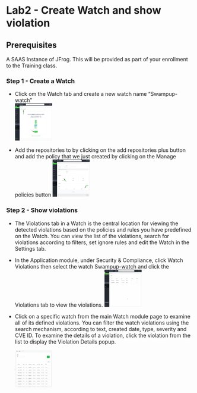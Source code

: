 # Lab2 - Create Watch and show violation

## Prerequisites
A SAAS Instance of JFrog. This will be provided as part of your enrollment to the Training class.

### Step 1 - Create a Watch

-  Click om the Watch tab and create a new watch name “Swampup-watch”  
   <img src="/SU-201-Intro-to-JFrog-Xray/Lab2/images/1.png" alt="Create a watch" style="height: 100px; width:100px;"/>
   
-  Add the repositories to by clicking on the add repositories plus button and add the policy that we just created by clicking on the Manage policies button 
   <img src="/SU-201-Intro-to-JFrog-Xray/Lab2/images/2.png" alt="mame the repo" style="height: 100px; width:100px;"/>


### Step 2 - Show violations

- The Violations tab in a Watch is the central location for viewing the detected violations based on the policies and rules you have predefined on the Watch. You can view the list of the violations, search for violations according to filters, set ignore rules and edit the Watch in the Settings tab.
- In the Application module, under Security & Compliance, click Watch Violations then select the watch Swampup-watch and click the Violations tab to view the violations.
   <img src="/SU-201-Intro-to-JFrog-Xray/Lab2/images/3.gif" alt="mame the repo" style="height: 100px; width:100px;"/>
- Click on a specific watch from the main Watch module page to examine all of its defined violations. You can filter the watch violations using the search mechanism, according to text, created date, type, severity and CVE ID. To examine the details of a violation, click the violation from the list to display the Violation Details popup. 

  <img src="/SU-201-Intro-to-JFrog-Xray/Lab2/images/4.gif" alt="New rule" style="height: 100px; width:100px;"/>
